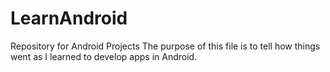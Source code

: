 # LearnAndroid
Repository for Android Projects
The purpose of this file is to tell how things went as I learned to develop apps in Android.
